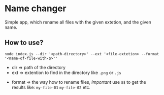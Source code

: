 # Name changer

Simple app, which rename all files with the given extetion, and the given name.


## How to use?

`node index.js --dir '<path-directory>' --ext '<file-extetion> --format '<name-of-file-with-$>''`

* dir => path of the directory
* ext => extention to find in the directory like `.png` or `.js`
- format => the way how to rename files, *important* use `$$` to get the results like: `my-file-01` `my-file-02` etc.
